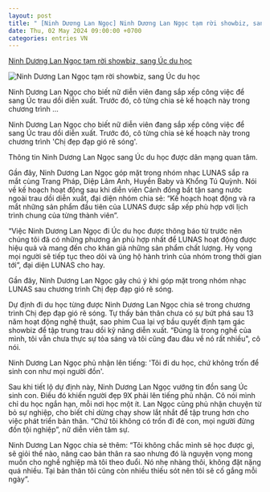 ```yaml
---
layout: post
title: " [Ninh Dương Lan Ngọc] Ninh Dương Lan Ngọc tạm rời showbiz, sang Úc du học"
date: Thu, 02 May 2024 09:00:00 +0700
categories: entries VN
---
```

[Ninh Dương Lan Ngọc tạm rời showbiz, sang Úc du học](https://baonghean.vn/ninh-duong-lan-ngoc-tam-roi-showbiz-sang-uc-du-hoc-post288671.html)

![Ninh Dương Lan Ngọc tạm rời showbiz, sang Úc du học](https://image.baonghean.vn/1200x630/Uploaded/2024/ftgbtgazsnzm/2024_05_02/screenshot-300-1809.png.webp)

Ninh Dương Lan Ngọc cho biết nữ diễn viên đang sắp xếp công việc để sang Úc trau dồi diễn xuất. Trước đó, cô từng chia sẻ kế hoạch này trong chương trình ...

Ninh Dương Lan Ngọc cho biết nữ diễn viên đang sắp xếp công việc để sang Úc trau dồi diễn xuất. Trước đó, cô từng chia sẻ kế hoạch này trong chương trình 'Chị đẹp đạp gió rẽ sóng'.

Thông tin Ninh Dương Lan Ngọc sang Úc du học được dân mạng quan tâm.

Gần đây, Ninh Dương Lan Ngọc góp mặt trong nhóm nhạc LUNAS sắp ra mắt cùng Trang Pháp, Diệp Lâm Anh, Huyền Baby và Khổng Tú Quỳnh. Nói về kế hoạch hoạt động sau khi diễn viên Cánh đồng bất tận sang nước ngoài trau dồi diễn xuất, đại diện nhóm chia sẻ: “Kế hoạch hoạt động và ra mắt những sản phẩm đầu tiên của LUNAS được sắp xếp phù hợp với lịch trình chung của từng thành viên”.

“Việc Ninh Dương Lan Ngọc đi Úc du học được thông báo từ trước nên chúng tôi đã có những phương án phù hợp nhất để LUNAS hoạt động được hiệu quả và mang đến cho khán giả những sản phẩm chất lượng. Hy vọng mọi người sẽ tiếp tục theo dõi và ủng hộ hành trình của nhóm trong thời gian tới”, đại diện LUNAS cho hay.

Gần đây, Ninh Dương Lan Ngọc gây chú ý khi góp mặt trong nhóm nhạc LUNAS sau chương trình Chị đẹp đạp gió rẽ sóng.

Dự định đi du học từng được Ninh Dương Lan Ngọc chia sẻ trong chương trình Chị đẹp đạp gió rẽ sóng. Tự thấy bản thân chưa có sự bứt phá sau 13 năm hoạt động nghệ thuật, sao phim Cua lại vợ bầu quyết định tạm gác showbiz để tập trung trau dồi kỹ năng diễn xuất. “Đúng là trong nghề của mình, tôi vẫn chưa thực sự tỏa sáng và tôi cũng đau đáu về nó rất nhiều", cô nói.

Ninh Dương Lan Ngọc phủ nhận lên tiếng: 'Tôi đi du học, chứ không trốn để sinh con như mọi người đồn'.

Sau khi tiết lộ dự định này, Ninh Dương Lan Ngọc vướng tin đồn sang Úc sinh con. Điều đó khiến người đẹp 9X phải lên tiếng phủ nhận. Cô nói mình chỉ du học ngắn hạn, mỗi nơi học một ít. Lan Ngọc cũng phủ nhận chuyện từ bỏ sự nghiệp, cho biết chỉ dừng chạy show lắt nhắt để tập trung hơn cho việc phát triển bản thân. “Chứ tôi không có trốn đi đẻ con, mọi người đừng đồn tội nghiệp”, nữ diễn viên tâm sự.

Ninh Dương Lan Ngọc chia sẻ thêm: “Tôi không chắc mình sẽ học được gì, sẽ giỏi thế nào, nâng cao bản thân ra sao nhưng đó là nguyện vọng mong muốn cho nghề nghiệp mà tôi theo đuổi. Nó nhẹ nhàng thôi, không đặt nặng quá nhiều. Tại bản thân tôi cũng còn nhiều thiếu sót nên tôi sẽ cố gắng mỗi ngày”.

